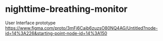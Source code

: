 # nighttime-breathing-monitor



User Interface prototype https://www.figma.com/proto/3mFi6Caib6zuzsO80NQ4AG/Untitled?node-id=14%3A226&starting-point-node-id=14%3A150
